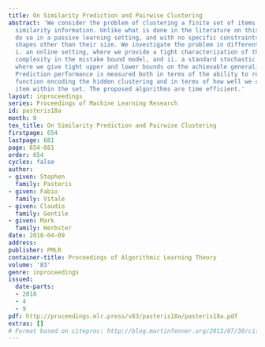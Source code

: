 ```yaml
---
title: On Similarity Prediction and Pairwise Clustering
abstract: 'We consider the problem of clustering a finite set of items from pairwise
  similarity information. Unlike what is done in the literature on this subject,  we
  do so in a passive learning setting, and with no specific constraints on the cluster
  shapes other than their size. We investigate the problem in different settings:
  i. an online setting, where we provide a tight characterization of the prediction
  complexity in the mistake bound model, and ii. a standard stochastic batch setting,
  where we give tight upper and lower bounds on the achievable generalization error.
  Prediction performance is measured both in terms of the ability to recover the similarity
  function encoding the hidden clustering and in terms of how well we classify each
  item within the set. The proposed algorithms are time efficient.'
layout: inproceedings
series: Proceedings of Machine Learning Research
id: pasteris18a
month: 0
tex_title: On Similarity Prediction and Pairwise Clustering
firstpage: 654
lastpage: 681
page: 654-681
order: 654
cycles: false
author:
- given: Stephen
  family: Pasteris
- given: Fabio
  family: Vitale
- given: Claudio
  family: Gentile
- given: Mark
  family: Herbster
date: 2018-04-09
address: 
publisher: PMLR
container-title: Proceedings of Algorithmic Learning Theory
volume: '83'
genre: inproceedings
issued:
  date-parts:
  - 2018
  - 4
  - 9
pdf: http://proceedings.mlr.press/v83/pasteris18a/pasteris18a.pdf
extras: []
# Format based on citeproc: http://blog.martinfenner.org/2013/07/30/citeproc-yaml-for-bibliographies/
---
```

